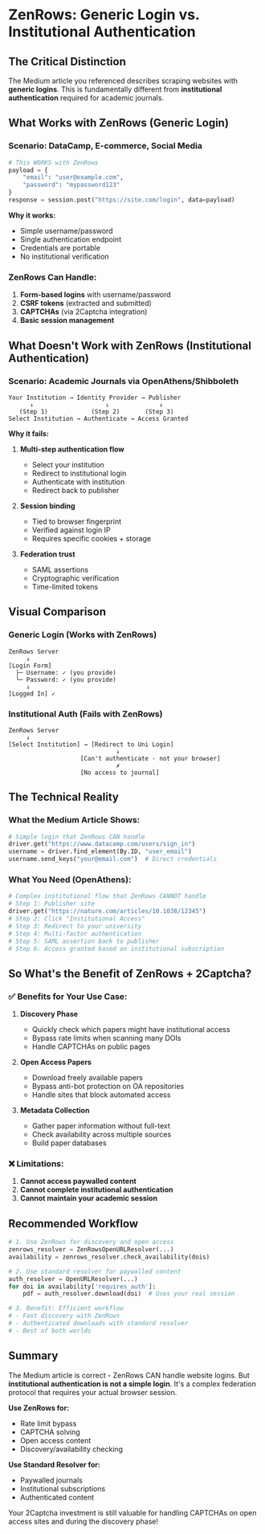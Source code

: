 # ZenRows: Generic Login vs. Institutional Authentication

## The Critical Distinction

The Medium article you referenced describes scraping websites with **generic logins**. This is fundamentally different from **institutional authentication** required for academic journals.

## What Works with ZenRows (Generic Login)

### Scenario: DataCamp, E-commerce, Social Media
```python
# This WORKS with ZenRows
payload = {
    "email": "user@example.com",
    "password": "mypassword123"
}
response = session.post("https://site.com/login", data=payload)
```

**Why it works:**
- Simple username/password
- Single authentication endpoint
- Credentials are portable
- No institutional verification

### ZenRows Can Handle:
1. **Form-based logins** with username/password
2. **CSRF tokens** (extracted and submitted)
3. **CAPTCHAs** (via 2Captcha integration)
4. **Basic session management**

## What Doesn't Work with ZenRows (Institutional Authentication)

### Scenario: Academic Journals via OpenAthens/Shibboleth

```
Your Institution → Identity Provider → Publisher
      ↓                    ↓              ↓
   (Step 1)            (Step 2)       (Step 3)
Select Institution → Authenticate → Access Granted
```

**Why it fails:**
1. **Multi-step authentication flow**
   - Select your institution
   - Redirect to institutional login
   - Authenticate with institution
   - Redirect back to publisher

2. **Session binding**
   - Tied to browser fingerprint
   - Verified against login IP
   - Requires specific cookies + storage

3. **Federation trust**
   - SAML assertions
   - Cryptographic verification
   - Time-limited tokens

## Visual Comparison

### Generic Login (Works with ZenRows)
```
ZenRows Server
     ↓
[Login Form]
  ├─ Username: ✓ (you provide)
  └─ Password: ✓ (you provide)
     ↓
[Logged In] ✓
```

### Institutional Auth (Fails with ZenRows)
```
ZenRows Server
     ↓
[Select Institution] → [Redirect to Uni Login]
                              ↓
                    [Can't authenticate - not your browser]
                              ✗
                    [No access to journal]
```

## The Technical Reality

### What the Medium Article Shows:
```python
# Simple login that ZenRows CAN handle
driver.get("https://www.datacamp.com/users/sign_in")
username = driver.find_element(By.ID, "user_email")
username.send_keys("your@email.com")  # Direct credentials
```

### What You Need (OpenAthens):
```python
# Complex institutional flow that ZenRows CANNOT handle
# Step 1: Publisher site
driver.get("https://nature.com/articles/10.1038/12345")
# Step 2: Click "Institutional Access"
# Step 3: Redirect to your university
# Step 4: Multi-factor authentication
# Step 5: SAML assertion back to publisher
# Step 6: Access granted based on institutional subscription
```

## So What's the Benefit of ZenRows + 2Captcha?

### ✅ Benefits for Your Use Case:

1. **Discovery Phase**
   - Quickly check which papers might have institutional access
   - Bypass rate limits when scanning many DOIs
   - Handle CAPTCHAs on public pages

2. **Open Access Papers**
   - Download freely available papers
   - Bypass anti-bot protection on OA repositories
   - Handle sites that block automated access

3. **Metadata Collection**
   - Gather paper information without full-text
   - Check availability across multiple sources
   - Build paper databases

### ❌ Limitations:

1. **Cannot access paywalled content**
2. **Cannot complete institutional authentication**
3. **Cannot maintain your academic session**

## Recommended Workflow

```python
# 1. Use ZenRows for discovery and open access
zenrows_resolver = ZenRowsOpenURLResolver(...)
availability = zenrows_resolver.check_availability(dois)

# 2. Use standard resolver for paywalled content
auth_resolver = OpenURLResolver(...)
for doi in availability['requires_auth']:
    pdf = auth_resolver.download(doi)  # Uses your real session

# 3. Benefit: Efficient workflow
# - Fast discovery with ZenRows
# - Authenticated downloads with standard resolver
# - Best of both worlds
```

## Summary

The Medium article is correct - ZenRows CAN handle website logins. But **institutional authentication is not a simple login**. It's a complex federation protocol that requires your actual browser session.

**Use ZenRows for:**
- Rate limit bypass
- CAPTCHA solving
- Open access content
- Discovery/availability checking

**Use Standard Resolver for:**
- Paywalled journals
- Institutional subscriptions
- Authenticated content

Your 2Captcha investment is still valuable for handling CAPTCHAs on open access sites and during the discovery phase!